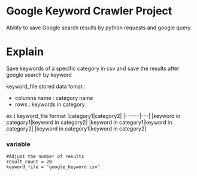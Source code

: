 # Google Keyword Crawler Project
Ability to save Google search results by python requests and google query

# Explain
Save keywords of a specific category in csv and save the results after google search by keyword  

keyword_file stored data fomat :
- columns name : category name
- rows : keywords in category

ex.) keyword_file format
|category1|category2|
|------|---|
|keyword in category1|keyword in category2|
|keyword in category1|keyword in category2|
|keyword in category1|keyword in category2|  

### variable
~~~
#Adjust the number of results
result_count = 20 
keyword_file = 'google_keyword.csv' 
~~~


